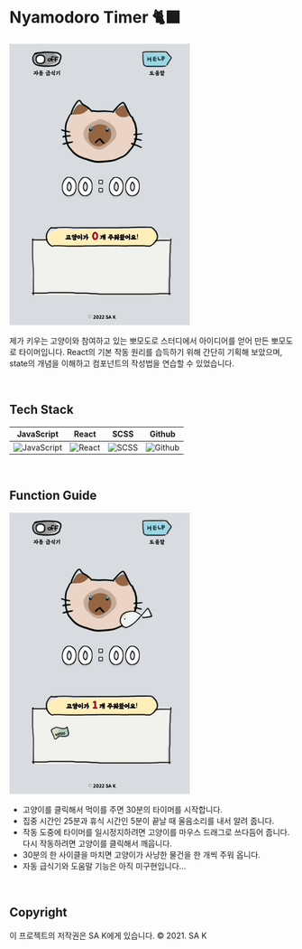 # Nyamodoro Timer 🐈‍⬛

![프로젝트 프리뷰1](/public/assets/demo1.gif)

제가 키우는 고양이와 참여하고 있는 뽀모도로 스터디에서 아이디어를 얻어 만든 뽀모도로 타이머입니다. React의 기본 작동 원리를 습득하기 위해 간단히 기획해 보았으며, state의 개념을 이해하고 컴포넌트의 작성법을 연습할 수 있었습니다.

<br />

## Tech Stack

|                                                      JavaScript                                                       |                                                      React                                                       |                                                      SCSS                                                       |                                                      Github                                                       |
| :-------------------------------------------------------------------------------------------------------------------: | :--------------------------------------------------------------------------------------------------------------: | :-------------------------------------------------------------------------------------------------------------: | :---------------------------------------------------------------------------------------------------------------: |
| ![JavaScript](https://noticon-static.tammolo.com/dgggcrkxq/image/upload/v1567008394/noticon/ohybolu4ensol1gzqas1.png) | ![React](https://noticon-static.tammolo.com/dgggcrkxq/image/upload/v1566557331/noticon/d5hqar2idkoefh6fjtpu.png) | ![SCSS](https://noticon-static.tammolo.com/dgggcrkxq/image/upload/v1566911998/noticon/pgp6gfml2syj2xujx5qp.png) | ![Github](https://noticon-static.tammolo.com/dgggcrkxq/image/upload/v1629972215/noticon/vgvbhxae6jrvqpcnu0vb.png) |

<br />

## Function Guide

![프로젝트 프리뷰2](/public/assets/demo2.gif)

- 고양이를 클릭해서 먹이를 주면 30분의 타이머를 시작합니다.
- 집중 시간인 25분과 휴식 시간인 5분이 끝날 때 울음소리를 내서 알려 줍니다.
- 작동 도중에 타이머를 일시정지하려면 고양이를 마우스 드래그로 쓰다듬어 줍니다. 다시 작동하려면 고양이를 클릭해서 깨웁니다.
- 30분의 한 사이클을 마치면 고양이가 사냥한 물건을 한 개씩 주워 옵니다.
- 자동 급식기와 도움말 기능은 아직 미구현입니다...

<br />

## Copyright

이 프로젝트의 저작권은 SA K에게 있습니다.
© 2021. SA K
